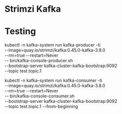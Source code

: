 # Strimzi Kafka 

# Testing

kubectl -n kafka-system run kafka-producer -ti \
    --image=quay.io/strimzi/kafka:0.45.0-kafka-3.8.0 \
    --rm=true --restart=Never \
    -- bin/kafka-console-producer.sh \
    --bootstrap-server kafka-cluster-kafka-bootstrap:9092 \
    --topic test.topic.1


kubectl -n kafka-system run kafka-consumer -ti \
    --image=quay.io/strimzi/kafka:0.45.0-kafka-3.8.0 \
    --rm=true --restart=Never \
    -- bin/kafka-console-consumer.sh \
    --bootstrap-server kafka-cluster-kafka-bootstrap:9092 \
    --topic test.topic.1 --from-beginning

